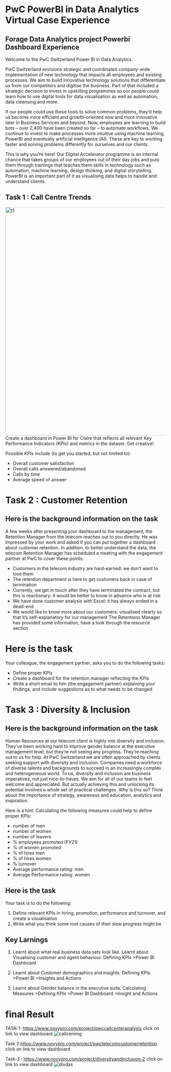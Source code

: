 # PwC PowerBI in Data Analytics Virtual Case Experience
## Forage Data Analytics project Powerbi Dashboard Experience
Welcome to the PwC Switzerland Power BI in Data Analytics.

PwC Switzerland envisions strategic and coordinated company-wide implementation of new technology that impacts all employees and existing processes. We aim to build innovative technology solutions that differentiate us from our competitors and digitise the business. Part of that included a strategic decision to invest in upskilling programmes so our people could learn how to use digital tools for data visualisation as well as automation, data cleansing and more.

If our people could use these tools to solve common problems, they’d help us become more efficient and growth-oriented now and more innovative later in Business Services and beyond. Now, employees are learning to build bots – over 2,400 have been created so far – to automate workflows. We continue to invest to make processes more intuitive using machine learning, PowerBI and eventually artificial intelligence (AI). These are key to working faster and solving problems differently for ourselves and our clients.

This is why you're here! Our Digital Accelerator programme is an internal chance that takes groups of our employees out of their day jobs and puts them through trainings that teaches them skills in technology such as automation, machine learning, design thinking, and digital storytelling. PowerBI is an important part of it as visualising data helps to handle and understand clients.

## Task 1 : Call Centre Trends
<img width="715" alt="t1" src="https://user-images.githubusercontent.com/108068313/226155870-45cba216-f13e-4419-8fd0-67bd280e8bee.png">
Create a dashboard in Power BI for Claire that reflects all relevant Key Performance Indicators (KPIs) and metrics in the dataset. Get creative! 

Possible KPIs include (to get you started, but not limited to):

 * Overall customer satisfaction
 * Overall calls answered/abandoned
 * Calls by time
 * Average speed of answer
  # Task 2 : Customer Retention
## Here is the background information on the task
A few weeks after presenting your dashboard to the management, the Retention Manager from the telecom reaches out to you directly. He was impressed by your work and asked if you can put together a dashboard about customer retention. In addition, to better understand the data, the telecom Retention Manager has scheduled a meeting with the engagement partner at PwC to cover these points:

* Customers in the telecom industry are hard-earned:  we don’t want to lose them
* The retention department is here to get customers back in case of termination
* Currently, we get in touch after they have terminated the contract, but this is reactionary: it would be better to know in advance who is at risk
* We have done customer analysis with Excel: it has always ended in a dead-end
* We would like to know more about our customers: visualised clearly so that it’s self-explanatory for our management The Retentions Manager has provided some information, have a look through the resource section
# Here is the task
Your colleague, the engagement partner, asks you to do the following tasks:

* Define proper KPIs
* Create a dashboard for the retention manager reflecting the KPIs
* Write a short email to him (the engagement partner) explaining your findings, and include suggestions as to what needs to be changed
# Task 3 : Diversity & Inclusion
## Here is the background information on the task
Human Resources at our telecom client is highly into diversity and inclusion. They’ve been working hard to improve gender balance at the executive management level, but they’re not seeing any progress. They’re reaching out to us for help. At PwC Switzerland we are often approached by clients seeking support with diversity and inclusion. Companies need a workforce of diverse talents and backgrounds to succeed in an increasingly complex and heterogeneous world. To us, diversity and inclusion are business imperatives, not just nice-to-haves. We aim for all of our teams to feel welcome and appreciated. But actually achieving this and unlocking its potential involves a whole set of practical challenges. Why is this so? Think about the importance of strategy, awareness and education, analytics and inspiration.

Here is a hint: Calculating the following measures could help to define proper KPIs:

* number of men
* number of women
* number of leavers
* % employees promoted (FY21)
* % of women promoted
* % of hires men
* % of hires women
* % turnover
* Average performance rating: men
* Average Performance rating: women
## Here is the task
Your task is to do the following:

 1. Define relevant KPIs in hiring, promotion, performance and turnover, and create a visualisation
 2. Write what you think some root causes of their slow progress might be 

##  Key Larnings
1. Learnt about what real business data sets look like.
Learnt about Visualising customer and agent behaviour.
Defining KPIs >Power BI Dashboard

2. Learnt about Customer demographics and insights.
Defining KPIs >Power BI >Insights and Actions

3. Learnt about Gender balance in the executive suite.
Calculating Measures >Defining KPIs >Power BI Dashboard >Insight and Actions

# final Result
TASK-1: https://www.novypro.com/project/pwccallcenteranalysis click on link to view dashboard
![callcenimg](https://user-images.githubusercontent.com/108068313/230732653-a92d534b-0abd-4f18-8858-1bd8909ad2fe.gif)

Task 2:https://www.novypro.com/project/pwctelecomcustomerretention click on link to view dashboard


Task-3 : https://www.novypro.com/project/diversityandinclusion-2 click on link to view dashboard
![divdas](https://user-images.githubusercontent.com/108068313/230880622-c0ca9228-ee0f-4655-92fa-c46fc3482786.gif)
